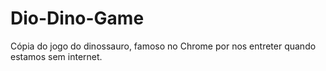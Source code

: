 # Dio-Dino-Game
Cópia do jogo do dinossauro, famoso no Chrome por nos entreter quando estamos sem internet.
